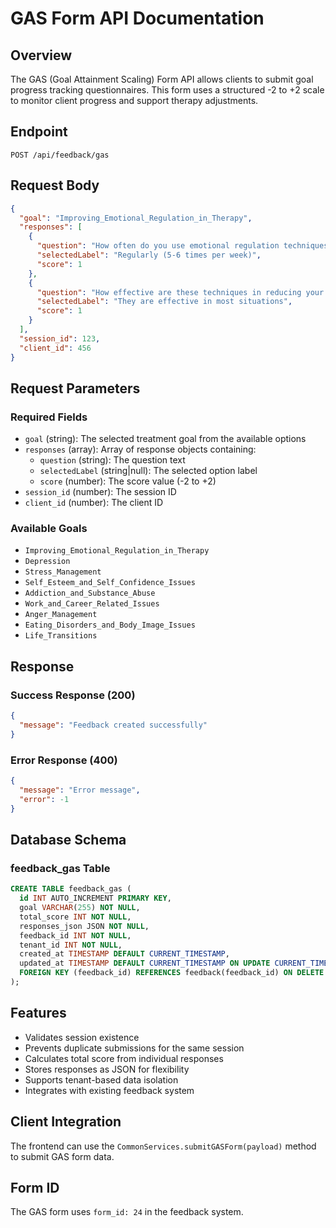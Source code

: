 # GAS Form API Documentation

## Overview
The GAS (Goal Attainment Scaling) Form API allows clients to submit goal progress tracking questionnaires. This form uses a structured -2 to +2 scale to monitor client progress and support therapy adjustments.

## Endpoint
```
POST /api/feedback/gas
```

## Request Body
```json
{
  "goal": "Improving_Emotional_Regulation_in_Therapy",
  "responses": [
    {
      "question": "How often do you use emotional regulation techniques?",
      "selectedLabel": "Regularly (5-6 times per week)",
      "score": 1
    },
    {
      "question": "How effective are these techniques in reducing your emotional distress?",
      "selectedLabel": "They are effective in most situations",
      "score": 1
    }
  ],
  "session_id": 123,
  "client_id": 456
}
```

## Request Parameters

### Required Fields
- `goal` (string): The selected treatment goal from the available options
- `responses` (array): Array of response objects containing:
  - `question` (string): The question text
  - `selectedLabel` (string|null): The selected option label
  - `score` (number): The score value (-2 to +2)
- `session_id` (number): The session ID
- `client_id` (number): The client ID

### Available Goals
- `Improving_Emotional_Regulation_in_Therapy`
- `Depression`
- `Stress_Management`
- `Self_Esteem_and_Self_Confidence_Issues`
- `Addiction_and_Substance_Abuse`
- `Work_and_Career_Related_Issues`
- `Anger_Management`
- `Eating_Disorders_and_Body_Image_Issues`
- `Life_Transitions`

## Response

### Success Response (200)
```json
{
  "message": "Feedback created successfully"
}
```

### Error Response (400)
```json
{
  "message": "Error message",
  "error": -1
}
```

## Database Schema

### feedback_gas Table
```sql
CREATE TABLE feedback_gas (
  id INT AUTO_INCREMENT PRIMARY KEY,
  goal VARCHAR(255) NOT NULL,
  total_score INT NOT NULL,
  responses_json JSON NOT NULL,
  feedback_id INT NOT NULL,
  tenant_id INT NOT NULL,
  created_at TIMESTAMP DEFAULT CURRENT_TIMESTAMP,
  updated_at TIMESTAMP DEFAULT CURRENT_TIMESTAMP ON UPDATE CURRENT_TIMESTAMP,
  FOREIGN KEY (feedback_id) REFERENCES feedback(feedback_id) ON DELETE CASCADE
);
```

## Features
- Validates session existence
- Prevents duplicate submissions for the same session
- Calculates total score from individual responses
- Stores responses as JSON for flexibility
- Supports tenant-based data isolation
- Integrates with existing feedback system

## Client Integration
The frontend can use the `CommonServices.submitGASForm(payload)` method to submit GAS form data.

## Form ID
The GAS form uses `form_id: 24` in the feedback system. 